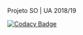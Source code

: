 Projeto SO | UA 2018/19

[![Codacy Badge](https://api.codacy.com/project/badge/Grade/c1d58a3209ab42f990afce6a3a1de687)](https://www.codacy.com?utm_source=github.com&amp;utm_medium=referral&amp;utm_content=tomas99batista/Projeto_SO&amp;utm_campaign=Badge_Grade)
